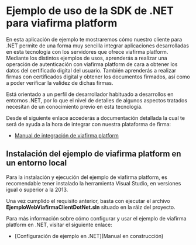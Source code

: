 # Ejemplo de uso de la SDK de .NET para viafirma platform

En esta aplicación de ejemplo te mostraremos cómo nuestro cliente para .NET permite de una forma muy sencilla integrar aplicaciones desarrolladas en esta tecnología con los servidores que ofrece viafirma platform. Mediante los distintos ejemplos de usos, aprenderás a realizar una operación de autenticación con viafirma platform de cara a obtener los datos del certificado digital del usuario. También aprenderás a realizar firmas con certificados digital y obtener los documentos firmados, así como a poder verificar la validez de dichas firmas.

Está orientado a un perfil de desarrollador habituado a desarrollos en entornos .NET, por lo que el nivel de detalles de algunos aspectos tratados necesitan de un conocimiento previo en esta tecnología.

Desde el siguiente enlace accederás a documentación detallada la cual te será de ayuda a la hora de integrar con nuestra plataforma de firma:

* [Manual de integración de viafirma platform](https://doc.viafirma.com/viafirma-platform/integration/)

## Instalación del ejemplo de viafirma platform en un entorno local

Para la instalación y ejecución del ejemplo de viafirma platform, es recomendable tener instalado la herramienta Visual Studio, en versiones igual o superior a la 2013.

Una vez cumplido el requisito anterior, basta con ejecutar el archivo **EjemploWebViafirmaClientDotNet.sln** situado en la ráiz del proyecto.

Para más información sobre cómo configurar y usar el ejemplo de viafirma platform en .NET, visitar el siguiente enlace: 

* [Configuración de ejemplo en .NET](Manual en construcción)
